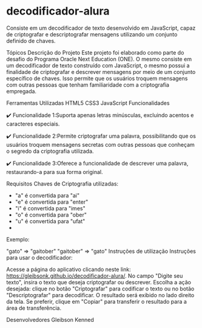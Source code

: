# decodificador-alura


Consiste em um decodificador de texto desenvolvido em JavaScript, capaz de criptografar e descriptografar
mensagens utilizando um conjunto definido de chaves.

Tópicos
Descrição do Projeto
Este projeto foi elaborado como parte do desafio do Programa Oracle Next Education (ONE). O mesmo consiste em um decodificador de texto construído com JavaScript, o mesmo possui a finalidade de criptografar e descrever mensagens por meio de um conjunto específico de chaves. Isso permite que os usuários troquem mensagens com outras pessoas que tenham familiaridade com a criptografia empregada.

Ferramentas Utilizadas
HTML5
CSS3
JavaScript
Funcionalidades

✔️ Funcionalidade 1:Suporta apenas letras minúsculas, excluindo acentos e caracteres especiais.

✔️ Funcionalidade 2:Permite criptografar uma palavra, possibilitando que os usuários troquem mensagens secretas com outras pessoas que conheçam o segredo da criptografia utilizada.

✔️ Funcionalidade 3:Oferece a funcionalidade de descrever uma palavra, restaurando-a para sua forma original.

Requisitos
Chaves de Criptografia utilizadas:
- "a" é convertida para "ai"
- "e" é convertida para "enter"
- "i" é convertida para "imes"
- "o" é convertida para "ober"
- "u" é convertida para "ufat"
- 
Exemplo:

"gato" => "gaitober"
"gaitober" => "gato"
Instruções de utilização
Instruções para usar o decodificador:

Acesse a página do aplicativo clicando neste link: https://gleibsonk.github.io/decodificador-alura/.
No campo "Digite seu texto", insira o texto que deseja criptografar ou descrever.
Escolha a ação desejada: clique no botão "Criptografar" para codificar o texto ou no botão "Descriptografar" para decodificar.
O resultado será exibido no lado direito da tela.
Se preferir, clique em "Copiar" para transferir o resultado para a área de transferência.


Desenvolvedores
Gleibson Kenned
